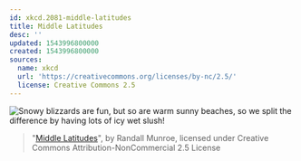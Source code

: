 ```yaml
---
id: xkcd.2081-middle-latitudes
title: Middle Latitudes
desc: ''
updated: 1543996800000
created: 1543996800000
sources:
  name: xkcd
  url: 'https://creativecommons.org/licenses/by-nc/2.5/'
  license: Creative Commons 2.5
---
```

![Snowy blizzards are fun, but so are warm sunny beaches, so we split the difference by having lots of icy wet slush!](https://imgs.xkcd.com/comics/middle_latitudes.png)
> "[Middle Latitudes](https://xkcd.com/2081/)", by Randall Munroe, licensed under Creative Commons Attribution-NonCommercial 2.5 License
